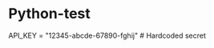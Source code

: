# Python-test  
 
 
API_KEY = "12345-abcde-67890-fghij"  # Hardcoded secret 

 
   
  
 
 
 
  
 
 
 
